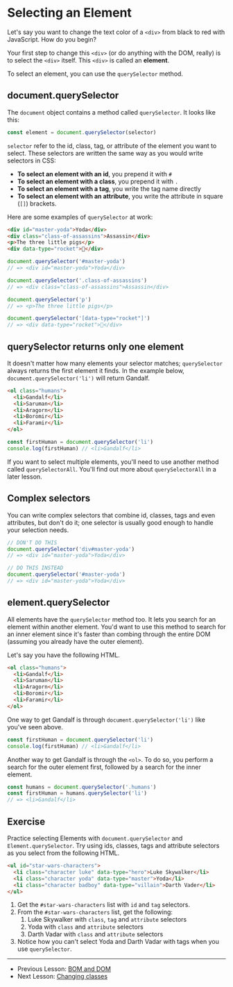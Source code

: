 # Selecting an Element

Let's say you want to change the text color of a `<div>` from black to red with JavaScript. How do you begin?

Your first step to change this `<div>` (or do anything with the DOM, really) is to select the `<div>` itself. This `<div>` is called an **element**.

To select an element, you can use the `querySelector` method.

## document.querySelector

The `document` object contains a method called `querySelector`. It looks like this:

```js
const element = document.querySelector(selector)
```

`selector` refer to the id, class, tag, or attribute of the element you want to select. These selectors are written the same way as you would write selectors in CSS:

- **To select an element with an id**, you prepend it with `#`
- **To select an element with a class**, you prepend it with `.`
- **To select an element with a tag**, you write the tag name directly
- **To select an element with an attribute**, you write the attribute in square (`[]`) brackets.

Here are some examples of `querySelector` at work:

```html
<div id="master-yoda">Yoda</div>
<div class="class-of-assassins">Assassin</div>
<p>The three little pigs</p>
<div data-type="rocket">🚀</div>
```

```js
document.querySelector('#master-yoda')
// => <div id="master-yoda">Yoda</div>

document.querySelector('.class-of-assassins')
// => <div class="class-of-assassins">Assassin</div>

document.querySelector('p')
// => <p>The three little pigs</p>

document.querySelector('[data-type="rocket"]')
// => <div data-type="rocket">🚀</div>
```

## querySelector returns only one element

It doesn't matter how many elements your selector matches; `querySelector` always returns the first element it finds. In the example below, `document.querySelector('li')` will return Gandalf.

```html
<ol class="humans">
  <li>Gandalf</li>
  <li>Saruman</li>
  <li>Aragorn</li>
  <li>Boromir</li>
  <li>Faramir</li>
</ol>
```

```js
const firstHuman = document.querySelector('li')
console.log(firstHuman) // <li>Gandalf</li>
```

If you want to select multiple elements, you'll need to use another method called `querySelectorAll`. You'll find out more about `querySelectorAll` in a later lesson.

## Complex selectors

You can write complex selectors that combine id, classes, tags and even attributes, but don't do it; one selector is usually good enough to handle your selection needs.

```js
// DON'T DO THIS
document.querySelector('div#master-yoda')
// => <div id="master-yoda">Yoda</div>

// DO THIS INSTEAD
document.querySelector('#master-yoda')
// => <div id="master-yoda">Yoda</div>
```

## element.querySelector

All elements have the `querySelector` method too. It lets you search for an element within another element. You'd want to use this method to search for an inner element since it's faster than combing through the entire DOM (assuming you already have the outer element).

Let's say you have the following HTML.

```html
<ol class="humans">
  <li>Gandalf</li>
  <li>Saruman</li>
  <li>Aragorn</li>
  <li>Boromir</li>
  <li>Faramir</li>
</ol>
```

One way to get Gandalf is through `document.querySelector('li')` like you've seen above.

```js
const firstHuman = document.querySelector('li')
console.log(firstHuman) // <li>Gandalf</li>
```

Another way to get Gandalf is through the `<ol>`. To do so, you perform a search for the outer element first, followed by a search for the inner element.

```js
const humans = document.querySelector('.humans')
const firstHuman = humans.querySelector('li')
// => <li>Gandalf</li>
```

## Exercise

Practice selecting Elements with `document.querySelector` and `Element.querySelector`. Try using ids, classes, tags and attribute selectors as you select from the following HTML.

```html
<ul id="star-wars-characters">
  <li class="character luke" data-type="hero">Luke Skywalker</li>
  <li class="character yoda" data-type="master">Yoda</li>
  <li class="character badboy" data-type="villain">Darth Vader</li>
</ul>
```

1. Get the `#star-wars-characters` list with `id` and `tag` selectors.
2. From the `#star-wars-characters` list, get the following:
    1. Luke Skywalker with `class`, `tag` and `attribute` selectors
    2. Yoda with `class` and `attribute` selectors
    3. Darth Vadar with `class` and `attribute` selectors
3. Notice how you can't select Yoda and Darth Vadar with tags when you use `querySelector`.

---

- Previous Lesson: [BOM and DOM](14.bom-and-dom.md)
- Next Lesson: [Changing classes](16.changing-classes.md)
